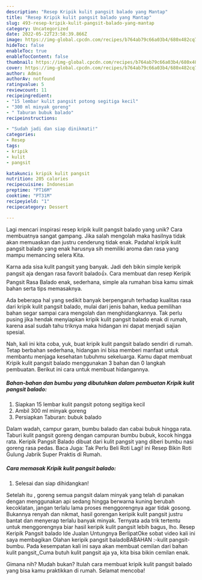 ```yaml
---
description: "Resep Kripik kulit pangsit balado yang Mantap"
title: "Resep Kripik kulit pangsit balado yang Mantap"
slug: 493-resep-kripik-kulit-pangsit-balado-yang-mantap
category: Uncategorized
date: 2022-05-22T23:58:39.866Z
image: https://img-global.cpcdn.com/recipes/b764ab79c66a03b4/680x482cq70/kripik-kulit-pangsit-balado-foto-resep-utama.jpg
hideToc: false
enableToc: true
enableTocContent: false
thumbnail: https://img-global.cpcdn.com/recipes/b764ab79c66a03b4/680x482cq70/kripik-kulit-pangsit-balado-foto-resep-utama.jpg
cover: https://img-global.cpcdn.com/recipes/b764ab79c66a03b4/680x482cq70/kripik-kulit-pangsit-balado-foto-resep-utama.jpg
author: Admin
authorAv: notfound
ratingvalue: 5
reviewcount: 11
recipeingredient:
- "15 lembar kulit pangsit potong segitiga kecil"
- "300 ml minyak goreng"
- " Taburan bubuk balado"
recipeinstructions:

- "Sudah jadi dan siap dinikmati!"
categories:
- Resep
tags:
- kripik
- kulit
- pangsit

katakunci: kripik kulit pangsit 
nutrition: 205 calories
recipecuisine: Indonesian
preptime: "PT16M"
cooktime: "PT31M"
recipeyield: "1"
recipecategory: Dessert

---
```





Lagi mencari inspirasi resep kripik kulit pangsit balado yang unik? Cara membuatnya sangat gampang. Jika salah mengolah maka hasilnya tidak akan memuaskan dan justru cenderung tidak enak. Padahal kripik kulit pangsit balado yang enak harusnya sih memiliki aroma dan rasa yang mampu memancing selera Kita.





Karna ada sisa kulit pangsit yang banyak. Jadi deh bikin simple keripik pangsit aja dengan rasa favorit balado👍. Cara membuat dan resep Keripik Pangsit Rasa Balado enak, sederhana, simple ala rumahan bisa kamu simak bahan serta tips memasaknya.

Ada beberapa hal yang sedikit banyak berpengaruh terhadap kualitas rasa dari kripik kulit pangsit balado, mulai dari jenis bahan, kedua pemilihan bahan segar sampai cara mengolah dan menghidangkannya. Tak perlu pusing jika hendak menyiapkan kripik kulit pangsit balado enak di rumah, karena asal sudah tahu triknya maka hidangan ini dapat menjadi sajian spesial.






Nah, kali ini kita coba, yuk, buat kripik kulit pangsit balado sendiri di rumah. Tetap berbahan sederhana, hidangan ini bisa memberi manfaat untuk membantu menjaga kesehatan tubuhmu sekeluarga. Kamu dapat membuat Kripik kulit pangsit balado menggunakan 3 bahan dan 0 langkah pembuatan. Berikut ini cara untuk membuat hidangannya.

<!--inarticleads1-->

##### Bahan-bahan dan bumbu yang dibutuhkan dalam pembuatan Kripik kulit pangsit balado:

1. Siapkan 15 lembar kulit pangsit potong segitiga kecil
1. Ambil 300 ml minyak goreng
1. Persiapkan  Taburan: bubuk balado


Dalam wadah, campur garam, bumbu balado dan cabai bubuk hingga rata. Taburi kulit pangsit goreng dengan campuran bumbu bubuk, kocok hingga rata. Keripik Pangsit Balado dibuat dari kulit pangsit yang diberi bumbu nasi goreng rasa pedas. Baca Juga: Tak Perlu Beli Roti Lagi! ini Resep Bikin Roti Gulung Jabrik Super Praktis di Rumah. 

<!--inarticleads2-->

##### Cara memasak Kripik kulit pangsit balado:


1. Selesai dan siap dihidangkan!

Setelah itu , goreng semua pangsit dalam minyak yang telah di panakan dengan menggunakan api sedang hingga berwarna kuning berubah kecoklatan, jangan terlalu lama proses menggorengnya agar tidak gosong. Bukannya renyah dan nikmat, hasil gorengan keripik kulit pangsit justru bantat dan menyerap terlalu banyak minyak. Ternyata ada trik tertentu untuk menggorengnya biar hasil keripik kulit pangsit lebih bagus, lho. Resep Keripik Pangsit balado Ide Jualan Untungnya BerlipatOke sobat video kali ini saya membagikan Olahan keripik pangsit baladoBABAHAN :-kulit pangsit-bumbu. Pada kesempatan kali ini saya akan membuat cemilan dari bahan kulit pangsit,,Cuma butuh kulit pangsit aja ya, kita bisa bikin cemilan enak. 

Gimana nih? Mudah bukan? Itulah cara membuat kripik kulit pangsit balado yang bisa kamu praktikkan di rumah. Selamat mencoba!
